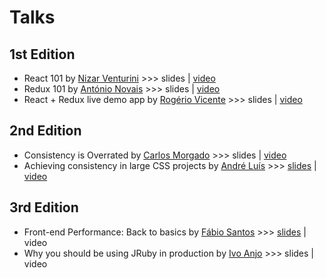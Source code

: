 # Talks

## 1st Edition

- React 101 by [Nizar Venturini](https://github.com/trenpixster) >>> slides | [video](https://www.youtube.com/watch?v=V1BCxDouBNQ)
- Redux 101 by [António Novais](https://github.com/acnovais) >>> slides | [video](https://www.youtube.com/watch?v=i2UfvpR8kVU)
- React + Redux live demo app by [Rogério Vicente](https://github.com/rogeriopvl) >>> slides | [video](https://www.youtube.com/watch?v=1uu6K9L925g)

## 2nd Edition

- Consistency is Overrated by [Carlos Morgado](https://github.com/chbm) >>> slides | [video](https://www.youtube.com/watch?v=cNtr_FFhYqQ)
- Achieving consistency in large CSS projects by [André Luís](https://github.com/andr3) >>> [slides](http://www.slideshare.net/andr3/achieving-consistency-in-large-css-projects-fullstacklx-2) | [video](https://www.youtube.com/watch?v=1_YdO9uGhYY)

## 3rd Edition

- Front-end Performance: Back to basics by [Fábio Santos](https://github.com/fabiosantoscode) >>> [slides](https://perftalk-xygubaauau.now.sh/) | video
- Why you should be using JRuby in production by [Ivo Anjo](https://github.com/ivoanjo) >>> slides | video

